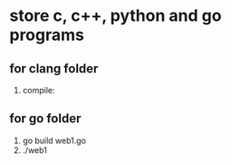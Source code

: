 # store c, c++, python and go programs

## for clang folder
1) compile:

## for go folder
1) go build web1.go
2) ./web1